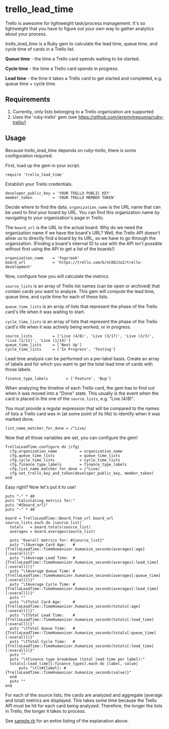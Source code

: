 trello_lead_time
=====

Trello is awesome for lightweight task/process management. It's so lightweight that you have to figure out your own way to gather analytics about your process.

*trello_lead_time* is a Ruby gem to calculate the lead time, queue time, and cycle time of cards in a Trello list.

**Queue time** - the time a Trello card spends waiting to be started.

**Cycle time** - the time a Trello card spends in progress.

**Lead time** - the time it takes a Trello card to get started and completed, e.g. queue time + cycle time.

Requirements
-----

1. Currently, only lists belonging to a Trello organization are supported
1. Uses the 'ruby-trello' gem (see https://github.com/jeremytregunna/ruby-trello/)

Usage
-----

Because *trello_lead_time* depends on *ruby-trello*, there is some configuration required.

First, load up the gem in your script.

    require 'trello_lead_time'
    
Establish your Trello credentials.

    developer_public_key = 'YOUR TRELLO PUBLIC KEY'
    member_token         = 'YOUR TRELLO MEMBER TOKEN'

Decide where to find the data. `organization_name` is the URL name that can be used to find your board by URL. You can find this organization name by navigating to your organization's page in Trello. 

The `board_url` is the URL to the actual board. Why do we need the organization name if we have the board's URL? Well, the Trello API doesn't allow us to directly find a board by its URL, so we have to go through the organization. (Finding a board's internal ID to use with the API isn't possible without first using the API to get a list of the boards!)

    organization_name    = 'fogcreek'
    board_url            = 'https://trello.com/b/nC8QJJoZ/trello-development'

Now, configure how you will calculate the metrics.

`source_lists` is an array of Trello list names (can be open or archived) that contain cards you want to analyze. This gem will compute the lead time, queue time, and cycle time for each of these lists.

`queue_time_lists` is an array of lists that represent the phase of the Trello card's life when it was waiting to start.

`cycle_time_lists` is an array of lists that represent the phase of the Trello card's life when it was actively being worked, or in progress.

    source_lists         = ['Live (4/8)', 'Live (3/17)', 'Live (3/3)', 'Live (2/11)', 'Live (1/14)']
    queue_time_lists     = ['Next Up']
    cycle_time_lists     = ['In Progress', 'Testing']

Lead time analysis can be performed on a per-label basis. Create an array of labels and for which you want to get the total lead time of cards with those labels.

    finance_type_labels        = ['Feature', 'Bug']

When analyzing the timeline of each Trello card, the gem has to find out when it was moved into a "Done" state. This usually is the event when the card is placed in the one of the `source_lists`, e.g. "Live (4/8)". 

You must provide a regular expression that will be compared to the names of lists a Trello card was in (at some point of its life) to identify when it was marked done.

    list_name_matcher_for_done = /^Live/

Now that all those variables are set, you can configure the gem!

    TrelloLeadTime.configure do |cfg|
      cfg.organization_name          = organization_name
      cfg.queue_time_lists           = queue_time_lists
      cfg.cycle_time_lists           = cycle_time_lists
      cfg.finance_type_labels        = finance_type_labels
      cfg.list_name_matcher_for_done = /^Live/
      cfg.set_trello_key_and_token(developer_public_key, member_token)
    end

Easy right? Now let's put it to use!

    puts "-" * 40
    puts "Calculating metrics for:"
    puts "#{board_url}"
    puts "-" * 40

    board = TrelloLeadTime::Board.from_url board_url
    source_lists.each do |source_list|
      totals   = board.totals(source_list)
      averages = board.averages(source_list)

      puts "Overall metrics for: #{source_list}"
      puts "\tAverage Card Age:   #{TrelloLeadTime::TimeHumanizer.humanize_seconds(averages[:age][:overall])}"
      puts "\tAverage Lead Time:  #{TrelloLeadTime::TimeHumanizer.humanize_seconds(averages[:lead_time][:overall])}"
      puts "\tAverage Queue Time: #{TrelloLeadTime::TimeHumanizer.humanize_seconds(averages[:queue_time][:overall])}"
      puts "\tAverage Cycle Time: #{TrelloLeadTime::TimeHumanizer.humanize_seconds(averages[:lead_time][:overall])}"
      puts ""
      puts "\tTotal Card Age:     #{TrelloLeadTime::TimeHumanizer.humanize_seconds(totals[:age][:overall])}"
      puts "\tTotal Lead Time:    #{TrelloLeadTime::TimeHumanizer.humanize_seconds(totals[:lead_time][:overall])}"
      puts "\tTotal Queue Time:   #{TrelloLeadTime::TimeHumanizer.humanize_seconds(totals[:queue_time][:overall])}"
      puts "\tTotal Cycle Time:   #{TrelloLeadTime::TimeHumanizer.humanize_seconds(totals[:lead_time][:overall])}"
      puts ""
      puts "\tFinance type breakdown (total lead time per label):"
      totals[:lead_time][:finance_types].each do |label, value|
          puts "\t\t#{label}: #{TrelloLeadTime::TimeHumanizer.humanize_seconds(value)}"
      end
      puts ""
    end

For each of the source lists, the cards are analyzed and aggregate (average and total) metrics are displayed. This takes some time because the Trello API must be hit for each card being analyzed. Therefore, the longer the lists in Trello, the longer it takes to process.

See [sample.rb](sample.rb) for an entire listing of the explanation above.
